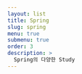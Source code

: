 ```yaml
---
layout: list
title: Spring
slug: spring
menu: true
submenu: true
order: 3
description: >
  Spring의 다양한 Study
---
```

